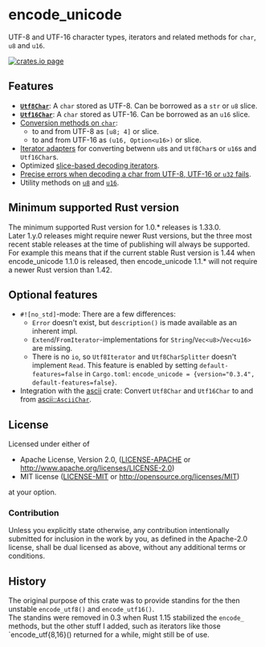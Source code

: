 # encode_unicode

UTF-8 and UTF-16 character types, iterators and related methods for `char`, `u8` and `u16`.

[![crates.io page](https://img.shields.io/crates/v/encode_unicode.svg)](https://crates.io/crates/encode_unicode/)

## Features

* **[`Utf8Char`](https://docs.rs/encode_unicode/latest/encode_unicode/struct.Utf8Char.html)**:
  A `char` stored as UTF-8. Can be borrowed as a `str` or `u8` slice.
* **[`Utf16Char`](https://docs.rs/encode_unicode/latest/encode_unicode/struct.Utf16Char.html)**:
  A `char` stored as UTF-16. Can be borrowed as an `u16` slice.
* [Conversion methods on `char`](https://docs.rs/encode_unicode/latest/encode_unicode/trait.CharExt.html):
  * to and from UTF-8 as `[u8; 4]` or slice.
  * to and from UTF-16 as `(u16, Option<u16>)` or slice.
* [Iterator adapters](https://docs.rs/encode_unicode/latest/encode_unicode/trait.IterExt.html)
  for converting betwenn `u8`s and `Utf8Char`s or `u16`s and `Utf16Char`s.
* Optimized [slice-based decoding iterators](https://docs.rs/encode_unicode/latest/encode_unicode/trait.SliceExt.html).
* [Precise errors when decoding a char from UTF-8, UTF-16 or `u32` fails](http://docs.rs/encode_unicode/latest/encode_unicode/error/index.html).
* Utility methods on [`u8`](https://docs.rs/encode_unicode/latest/encode_unicode/trait.U8UtfExt.html)
  and [`u16`](https://docs.rs/encode_unicode/latest/encode_unicode/trait.U16UtfExt.html).

## Minimum supported Rust version

The minimum supported Rust version for 1.0.\* releases is 1.33.0.  
Later 1.y.0 releases might require newer Rust versions, but the three most
recent stable releases at the time of publishing will always be supported.
For example this means that if the current stable Rust version is 1.44 when
encode_unicode 1.1.0 is released, then encode_unicode 1.1.\* will
not require a newer Rust version than 1.42.

## Optional features

* `#![no_std]`-mode: There are a few differences:
  * `Error` doesn't exist, but `description()` is made available as an inherent impl.
  * `Extend`/`FromIterator`-implementations for `String`/`Vec<u8>`/`Vec<u16>` are missing.
  * There is no `io`, so `Utf8Iterator` and `Utf8CharSplitter` doesn't implement `Read`.
  This feature is enabled by setting `default-features=false` in `Cargo.toml`:
  `encode_unicode = {version="0.3.4", default-features=false}`.
* Integration with the [ascii](https://tomprogrammer.github.io/rust-ascii/ascii/index.html) crate:
  Convert `Utf8Char` and `Utf16Char` to and from [ascii::`AsciiChar`](https://tomprogrammer.github.io/rust-ascii/ascii/enum.AsciiChar.html).

## License

Licensed under either of

* Apache License, Version 2.0, ([LICENSE-APACHE](LICENSE-APACHE) or http://www.apache.org/licenses/LICENSE-2.0)
* MIT license ([LICENSE-MIT](LICENSE-MIT) or http://opensource.org/licenses/MIT)

at your option.

### Contribution

Unless you explicitly state otherwise, any contribution intentionally
submitted for inclusion in the work by you, as defined in the Apache-2.0
license, shall be dual licensed as above, without any additional terms or
conditions.

## History

The original purpose of this crate was to provide standins for the then
unstable `encode_utf8()` and `encode_utf16()`.  
The standins were removed in 0.3 when Rust 1.15 stabilized the `encode_`
methods, but the other stuff I added, such as iterators like
those `encode_utf{8,16}() returned for a while, might still be of use.
